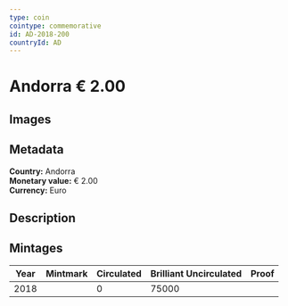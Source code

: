 ```yaml
---
type: coin
cointype: commemorative
id: AD-2018-200
countryId: AD
---
```


# Andorra € 2.00

## Images


## Metadata

**Country:** Andorra\
**Monetary value:** € 2.00\
**Currency:** Euro

## Description


## Mintages

| Year | Mintmark | Circulated | Brilliant Uncirculated | Proof |
| ---- | -------- | ---------- | ---------------------- | ----- |
| 2018 |  | 0| 75000 |  |
